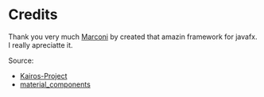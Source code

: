 # Credits

Thank you very much [Marconi](https://github.com/marconi1992) by created that amazin framework for javafx. I really apreciatte it.

Source: 
* [Kairos-Project](https://github.com/Kairos-Project)
* [material_components](https://github.com/marconi1992/material_components.git)